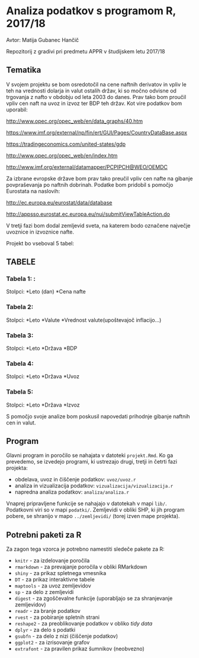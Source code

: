 # Analiza podatkov s programom R, 2017/18

Avtor: Matija Gubanec Hančič

Repozitorij z gradivi pri predmetu APPR v študijskem letu 2017/18

## Tematika

V svojem projektu se bom osredotočil na cene naftnih derivatov in vpliv le teh na 
vrednosti dolarja in valut ostalih držav, ki so močno odvisne od trgovanja z nafto v obdobju od leta 2003 do danes.
Prav tako bom proučil vpliv cen naft na uvoz in izvoz ter BDP teh držav.
Kot vire podatkov bom uporabil:

http://www.opec.org/opec_web/en/data_graphs/40.htm

https://www.imf.org/external/np/fin/ert/GUI/Pages/CountryDataBase.aspx

https://tradingeconomics.com/united-states/gdp

http://www.opec.org/opec_web/en/index.htm

http://www.imf.org/external/datamapper/PCPIPCH@WEO/OEMDC

Za izbrane evropske države bom prav tako preučil vpliv cen nafte na gibanje povpraševanja po naftnih dobrinah.
Podatke bom pridobil s pomočjo Eurostata na naslovih:

http://ec.europa.eu/eurostat/data/database

http://appsso.eurostat.ec.europa.eu/nui/submitViewTableAction.do

V tretji fazi bom dodal zemljevid sveta, na katerem bodo označene največje uvoznice in izvoznice nafte.

Projekt bo vseboval 5 tabel:

## TABELE

### Tabela 1: :

Stolpci:
*Leto (dan)
*Cena nafte
  
### Tabela 2:

Stolpci:
*Leto
*Valute
*Vrednost valute(upoštevajoč inflacijo...)
  
### Tabela 3:

Stolpci:
*Leto
*Država
*BDP

### Tabela 4:

Stolpci:
*Leto 
*Država
*Uvoz

### Tabela 5:

Stolpci:
*Leto
*Država
*Izvoz
  

S pomočjo svoje analize bom poskusil napovedati prihodnje gibanje naftnih cen in valut.

## Program

Glavni program in poročilo se nahajata v datoteki `projekt.Rmd`. Ko ga prevedemo,
se izvedejo programi, ki ustrezajo drugi, tretji in četrti fazi projekta:

* obdelava, uvoz in čiščenje podatkov: `uvoz/uvoz.r`
* analiza in vizualizacija podatkov: `vizualizacija/vizualizacija.r`
* napredna analiza podatkov: `analiza/analiza.r`

Vnaprej pripravljene funkcije se nahajajo v datotekah v mapi `lib/`. Podatkovni
viri so v mapi `podatki/`. Zemljevidi v obliki SHP, ki jih program pobere, se
shranijo v mapo `../zemljevidi/` (torej izven mape projekta).

## Potrebni paketi za R

Za zagon tega vzorca je potrebno namestiti sledeče pakete za R:

* `knitr` - za izdelovanje poročila
* `rmarkdown` - za prevajanje poročila v obliki RMarkdown
* `shiny` - za prikaz spletnega vmesnika
* `DT` - za prikaz interaktivne tabele
* `maptools` - za uvoz zemljevidov
* `sp` - za delo z zemljevidi
* `digest` - za zgoščevalne funkcije (uporabljajo se za shranjevanje zemljevidov)
* `readr` - za branje podatkov
* `rvest` - za pobiranje spletnih strani
* `reshape2` - za preoblikovanje podatkov v obliko *tidy data*
* `dplyr` - za delo s podatki
* `gsubfn` - za delo z nizi (čiščenje podatkov)
* `ggplot2` - za izrisovanje grafov
* `extrafont` - za pravilen prikaz šumnikov (neobvezno)
